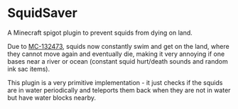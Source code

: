 # SquidSaver

A Minecraft spigot plugin to prevent squids from dying on land. 

Due to [MC-132473](https://bugs.mojang.com/browse/MC-132473), squids now constantly swim and get on the land, where they cannot move again and eventually die, making it very annoying if one bases near a river or ocean (constant squid hurt/death sounds and random ink sac items).

This plugin is a very primitive implementation - it just checks if the squids are in water periodically and teleports them back when they are not in water but have water blocks nearby.